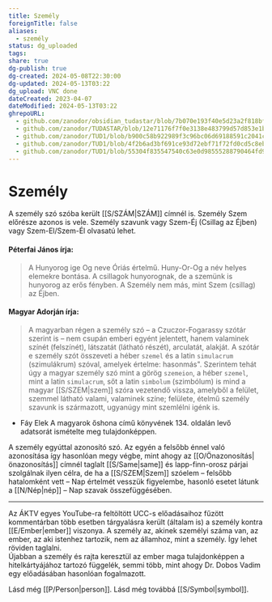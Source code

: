 ```yaml
---
title: Személy
foreignTitle: false
aliases:
  - személy
status: dg_uploaded
tags: 
share: true
dg-publish: true
dg-created: 2024-05-08T22:30:00
dg-updated: 2024-05-13T03:22
dg_upload: VNC done
dateCreated: 2023-04-07
dateModified: 2024-05-13T03:22
ghrepoURL:
  - github.com/zanodor/obsidian_tudastar/blob/7b070e193f40e5d23a2f818bf803593fb05aaed9/S/Szem%C3%A9ly.md
  - github.com/zanodor/TUDASTAR/blob/12e71176f7f0e3138e483799d57d853e1bed8a4e/S/Szem%C3%A9ly.md
  - github.com/zanodor/TUD1/blob/b900c58b922989f3c96bc06d69188591c2041c82/S/Szem%C3%A9ly.md
  - github.com/zanodor/TUD1/blob/4f2b6ad3bf691ce93d72ebf71f72fd0cd5c8eb69/S/Szem%C3%A9ly.md
  - github.com/zanodor/TUD1/blob/55304f835547540c63e0d98555288790464fd9e2/S/Szem%C3%A9ly.md
---
```


# Személy

A személy szó szóba került [[S/SZÁM\|SZÁM]] címnél is. Személy Szem előrésze azonos is vele. Személy szavunk vagy Szem-Éj (Csillag az Éjben) vagy Szem-El/Szem-Él olvasatú lehet.  

#### Péterfai János írja:

> A Hunyorog ige Og neve Óriás értelmű. Huny-Or-Og a név helyes elemekre bontása. A csillagok hunyorognak, de a szemünk is hunyorog az erős fényben. A Személy nem más, mint Szem (csillag) az Éjben.  

#### Magyar Adorján írja:

> A magyarban régen a személy szó – a Czuczor-Fogarassy szótár szerint is – nem csupán emberi egyént jelentett, hanem valaminek színét (felszínét), látszatát (látható részét), arculatát, alakját. A szótár e személy szót összeveti a héber `szemel` és a latin `simulacrum` (szimulákrum) szóval, amelyek értelme: hasonmás". Szerintem tehát úgy a magyar személy szó mint a görög `szemeion`, a héber `szemel`, mint a latin `simulacrum`, sőt a latin `simbolum` (szimbólum) is mind a magyar [[S/SZEM\|szem]] szóra vezetendő vissza, amelyből a felület, szemmel látható valami, valaminek színe; felülete, ételmű személy szavunk is származott, ugyanúgy mint szemlélni igénk is.  
- Fáy Elek A magyarok őshona című könyvének 134. oldalán levő adatsorát ismételte meg tulajdonképpen.

A személy egyúttal azonosító szó. Az egyén a felsőbb énnel való azonosítása így hasonlóan megy végbe, mint ahogy az [[O/Önazonosítás\|önazonosítás]] címnél taglalt [[S/Same\|same]] és lapp-finn-orosz párjai szolgálnak ilyen célra, de ha a [[S/SZEM\|Szem]] szóelem – felsőbb hatalomként vett – Nap értelmét vesszük figyelembe, hasonló esetet látunk a [[N/Nép\|nép]] – Nap szavak összefüggésében.  

---

Az ÁKTV egyes YouTube-ra feltöltött UCC-s előadásaihoz fűzött kommentárban több esetben tárgyalásra került (általam is) a személy kontra [[E/Ember\|ember]] viszonya. A személy az, akinek személyi száma van, az ember, az aki istenhez tartozik, nem az államhoz, mint a személy. Így lehet röviden taglalni.  
Újabban a személy és rajta keresztül az ember maga tulajdonképpen a hitelkártyájához tartozó függelék, semmi több, mint ahogy Dr. Dobos Vadim egy előadásában hasonlóan fogalmazott.  

Lásd még [[P/Person\|person]]. Lásd még továbbá [[S/Symbol\|symbol]].  